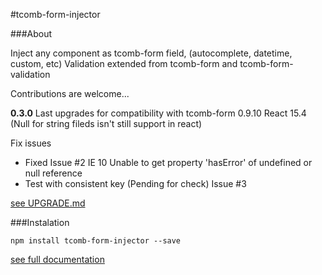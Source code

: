 #tcomb-form-injector

###About

Inject any component as tcomb-form field, (autocomplete, datetime, custom, etc)
Validation extended from tcomb-form and tcomb-form-validation

Contributions are welcome...

**0.3.0** 
Last upgrades for compatibility with
tcomb-form 0.9.10
React 15.4 (Null for string fileds isn't still support in react)

Fix issues
- Fixed Issue #2 IE 10 Unable to get property 'hasError' of undefined or null reference
- Test with consistent key (Pending for check) Issue #3


[see UPGRADE.md](docs/UPGRADE.md)

###Instalation
```
npm install tcomb-form-injector --save
```

[see full documentation](docs/DOCUMENTATION.md)
